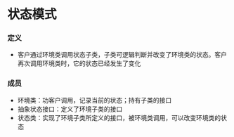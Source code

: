 # 状态模式
### 定义
- 客户通过环境类调用状态子类，子类可逻辑判断并改变了环境类的状态。客户再次调用环境类时，它的状态已经发生了变化
### 成员
- 环境类：功客户调用，记录当前的状态；持有子类的接口
- 抽象状态接口：定义了环境子类的接口
- 状态类：实现了环境子类所定义的接口，被环境类调用，可以改变环境类的状态

